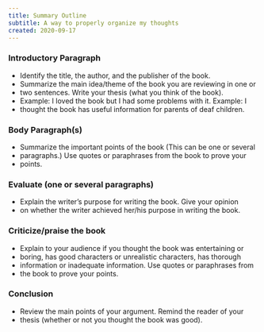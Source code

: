 ```yaml
---
title: Summary Outline
subtitle: A way to properly organize my thoughts
created: 2020-09-17
---
```


### Introductory Paragraph

- Identify the title, the author, and the publisher of the book.
- Summarize the main idea/theme of the book you are reviewing in one or
- two sentences.  Write your thesis (what you think of the book).
- Example: I loved the book but I had some problems with it. Example: I
- thought the book has useful information for parents of deaf children.

### Body Paragraph(s)

- Summarize the important points of the book (This can be one or several
- paragraphs.) Use quotes or paraphrases from the book to prove your
- points.

### Evaluate (one or several paragraphs)

- Explain the writer’s purpose for writing the book. Give your opinion
- on whether the writer achieved her/his purpose in writing the book.

### Criticize/praise the book

- Explain to your audience if you thought the book was entertaining or
- boring, has good characters or unrealistic characters, has thorough
- information or inadequate information. Use quotes or paraphrases from
- the book to prove your points.

### Conclusion

- Review the main points of your argument.  Remind the reader of your
- thesis (whether or not you thought the book was good).
